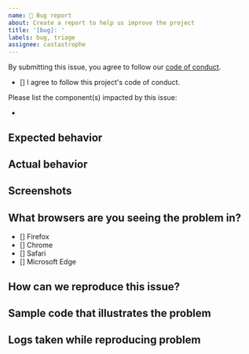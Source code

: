 ```yaml
---
name: 🐞 Bug report
about: Create a report to help us improve the project
title: '[bug]: '
labels: bug, triage
assignee: castastrophe
---
```


<!-- Thank you for taking the time to fill out this bug report! -->

By submitting this issue, you agree to follow our
[code of conduct](/blob/main/CODE_OF_CONDUCT.md#adobe-code-of-conduct).

-   [] I agree to follow this project's code of conduct.

Please list the component(s) impacted by this issue:

-

## Expected behavior

<!-- A brief description of what you expected to happen. -->

## Actual behavior

<!-- A brief description of what actually happened. -->

## Screenshots

<!-- You can attach images by clicking this area to highlight it and then dragging files in. -->

## What browsers are you seeing the problem in?

-   [] Firefox
-   [] Chrome
-   [] Safari
-   [] Microsoft Edge

## How can we reproduce this issue?

<!--
    1. Go to '...'
    2. Click on '....'
    3. Scroll to '....'
    4. Check console
    5. See error
-->

## Sample code that illustrates the problem

## Logs taken while reproducing problem

<!-- You can attach log files by clicking this area to highlight it and then dragging files in. -->
